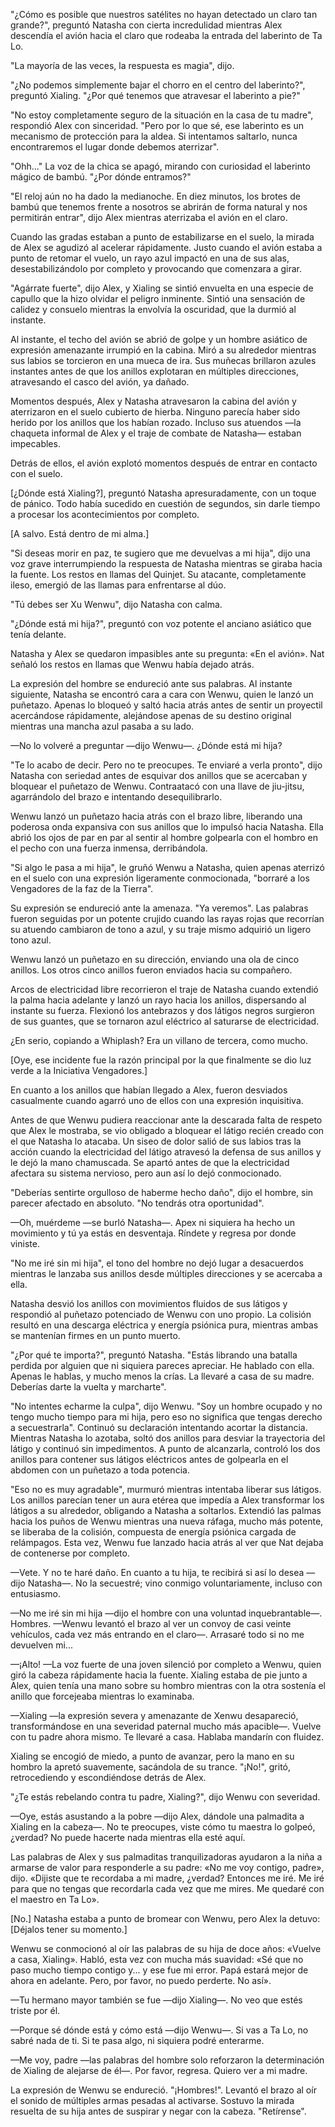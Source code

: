 
"¿Cómo es posible que nuestros satélites no hayan detectado un claro tan grande?", preguntó Natasha con cierta incredulidad mientras Alex descendía el avión hacia el claro que rodeaba la entrada del laberinto de Ta Lo.

"La mayoría de las veces, la respuesta es magia", dijo.

"¿No podemos simplemente bajar el chorro en el centro del laberinto?", preguntó Xialing. "¿Por qué tenemos que atravesar el laberinto a pie?"

"No estoy completamente seguro de la situación en la casa de tu madre", respondió Alex con sinceridad. "Pero por lo que sé, ese laberinto es un mecanismo de protección para la aldea. Si intentamos saltarlo, nunca encontraremos el lugar donde debemos aterrizar".

"Ohh..." La voz de la chica se apagó, mirando con curiosidad el laberinto mágico de bambú. "¿Por dónde entramos?"

"El reloj aún no ha dado la medianoche. En diez minutos, los brotes de bambú que tenemos frente a nosotros se abrirán de forma natural y nos permitirán entrar", dijo Alex mientras aterrizaba el avión en el claro.

Cuando las gradas estaban a punto de estabilizarse en el suelo, la mirada de Alex se agudizó al acelerar rápidamente. Justo cuando el avión estaba a punto de retomar el vuelo, un rayo azul impactó en una de sus alas, desestabilizándolo por completo y provocando que comenzara a girar.

"Agárrate fuerte", dijo Alex, y Xialing se sintió envuelta en una especie de capullo que la hizo olvidar el peligro inminente. Sintió una sensación de calidez y consuelo mientras la envolvía la oscuridad, que la durmió al instante.

Al instante, el techo del avión se abrió de golpe y un hombre asiático de expresión amenazante irrumpió en la cabina. Miró a su alrededor mientras sus labios se torcieron en una mueca de ira. Sus muñecas brillaron azules instantes antes de que los anillos explotaran en múltiples direcciones, atravesando el casco del avión, ya dañado.

Momentos después, Alex y Natasha atravesaron la cabina del avión y aterrizaron en el suelo cubierto de hierba. Ninguno parecía haber sido herido por los anillos que los habían rozado. Incluso sus atuendos —la chaqueta informal de Alex y el traje de combate de Natasha— estaban impecables.

Detrás de ellos, el avión explotó momentos después de entrar en contacto con el suelo.

[¿Dónde está Xialing?], preguntó Natasha apresuradamente, con un toque de pánico. Todo había sucedido en cuestión de segundos, sin darle tiempo a procesar los acontecimientos por completo.

[A salvo. Está dentro de mi alma.]

"Si deseas morir en paz, te sugiero que me devuelvas a mi hija", dijo una voz grave interrumpiendo la respuesta de Natasha mientras se giraba hacia la fuente. Los restos en llamas del Quinjet. Su atacante, completamente ileso, emergió de las llamas para enfrentarse al dúo.

"Tú debes ser Xu Wenwu", dijo Natasha con calma.

"¿Dónde está mi hija?", preguntó con voz potente el anciano asiático que tenía delante.

Natasha y Alex se quedaron impasibles ante su pregunta: «En el avión». Nat señaló los restos en llamas que Wenwu había dejado atrás.

La expresión del hombre se endureció ante sus palabras. Al instante siguiente, Natasha se encontró cara a cara con Wenwu, quien le lanzó un puñetazo. Apenas lo bloqueó y saltó hacia atrás antes de sentir un proyectil acercándose rápidamente, alejándose apenas de su destino original mientras una mancha azul pasaba a su lado.

—No lo volveré a preguntar —dijo Wenwu—. ¿Dónde está mi hija?

"Te lo acabo de decir. Pero no te preocupes. Te enviaré a verla pronto", dijo Natasha con seriedad antes de esquivar dos anillos que se acercaban y bloquear el puñetazo de Wenwu. Contraatacó con una llave de jiu-jitsu, agarrándolo del brazo e intentando desequilibrarlo.

Wenwu lanzó un puñetazo hacia atrás con el brazo libre, liberando una poderosa onda expansiva con sus anillos que lo impulsó hacia Natasha. Ella abrió los ojos de par en par al sentir al hombre golpearla con el hombro en el pecho con una fuerza inmensa, derribándola.

"Si algo le pasa a mi hija", le gruñó Wenwu a Natasha, quien apenas aterrizó en el suelo con una expresión ligeramente conmocionada, "borraré a los Vengadores de la faz de la Tierra".

Su expresión se endureció ante la amenaza. "Ya veremos". Las palabras fueron seguidas por un potente crujido cuando las rayas rojas que recorrían su atuendo cambiaron de tono a azul, y su traje mismo adquirió un ligero tono azul.

Wenwu lanzó un puñetazo en su dirección, enviando una ola de cinco anillos. Los otros cinco anillos fueron enviados hacia su compañero.

Arcos de electricidad libre recorrieron el traje de Natasha cuando extendió la palma hacia adelante y lanzó un rayo hacia los anillos, dispersando al instante su fuerza. Flexionó los antebrazos y dos látigos negros surgieron de sus guantes, que se tornaron azul eléctrico al saturarse de electricidad.

¿En serio, copiando a Whiplash? Era un villano de tercera, como mucho.

[Oye, ese incidente fue la razón principal por la que finalmente se dio luz verde a la Iniciativa Vengadores.]

En cuanto a los anillos que habían llegado a Alex, fueron desviados casualmente cuando agarró uno de ellos con una expresión inquisitiva.

Antes de que Wenwu pudiera reaccionar ante la descarada falta de respeto que Alex le mostraba, se vio obligado a bloquear el látigo recién creado con el que Natasha lo atacaba. Un siseo de dolor salió de sus labios tras la acción cuando la electricidad del látigo atravesó la defensa de sus anillos y le dejó la mano chamuscada. Se apartó antes de que la electricidad afectara su sistema nervioso, pero aun así lo dejó conmocionado.

"Deberías sentirte orgulloso de haberme hecho daño", dijo el hombre, sin parecer afectado en absoluto. "No tendrás otra oportunidad".

—Oh, muérdeme —se burló Natasha—. Apex ni siquiera ha hecho un movimiento y tú ya estás en desventaja. Ríndete y regresa por donde viniste.

"No me iré sin mi hija", el tono del hombre no dejó lugar a desacuerdos mientras le lanzaba sus anillos desde múltiples direcciones y se acercaba a ella.

Natasha desvió los anillos con movimientos fluidos de sus látigos y respondió al puñetazo potenciado de Wenwu con uno propio. La colisión resultó en una descarga eléctrica y energía psiónica pura, mientras ambas se mantenían firmes en un punto muerto.

"¿Por qué te importa?", preguntó Natasha. "Estás librando una batalla perdida por alguien que ni siquiera pareces apreciar. He hablado con ella. Apenas le hablas, y mucho menos la crías. La llevaré a casa de su madre. Deberías darte la vuelta y marcharte".

"No intentes echarme la culpa", dijo Wenwu. "Soy un hombre ocupado y no tengo mucho tiempo para mi hija, pero eso no significa que tengas derecho a secuestrarla". Continuó su declaración intentando acortar la distancia. Mientras Natasha lo azotaba, soltó dos anillos para desviar la trayectoria del látigo y continuó sin impedimentos. A punto de alcanzarla, controló los dos anillos para contener sus látigos eléctricos antes de golpearla en el abdomen con un puñetazo a toda potencia.

"Eso no es muy agradable", murmuró mientras intentaba liberar sus látigos. Los anillos parecían tener un aura etérea que impedía a Alex transformar los látigos a su alrededor, obligando a Natasha a soltarlos. Extendió las palmas hacia los puños de Wenwu mientras una nueva ráfaga, mucho más potente, se liberaba de la colisión, compuesta de energía psiónica cargada de relámpagos. Esta vez, Wenwu fue lanzado hacia atrás al ver que Nat dejaba de contenerse por completo.

—Vete. Y no te haré daño. En cuanto a tu hija, te recibirá si así lo desea —dijo Natasha—. No la secuestré; vino conmigo voluntariamente, incluso con entusiasmo.

—No me iré sin mi hija —dijo el hombre con una voluntad inquebrantable—. Hombres. —Wenwu levantó el brazo al ver un convoy de casi veinte vehículos, cada vez más entrando en el claro—. Arrasaré todo si no me devuelven mi...

—¡Alto! —La voz fuerte de una joven silenció por completo a Wenwu, quien giró la cabeza rápidamente hacia la fuente. Xialing estaba de pie junto a Alex, quien tenía una mano sobre su hombro mientras con la otra sostenía el anillo que forcejeaba mientras lo examinaba.

—Xialing —la expresión severa y amenazante de Xenwu desapareció, transformándose en una severidad paternal mucho más apacible—. Vuelve con tu padre ahora mismo. Te llevaré a casa. Hablaba mandarín con fluidez.

Xialing se encogió de miedo, a punto de avanzar, pero la mano en su hombro la apretó suavemente, sacándola de su trance. "¡No!", gritó, retrocediendo y escondiéndose detrás de Alex.

"¿Te estás rebelando contra tu padre, Xialing?", dijo Wenwu con severidad.

—Oye, estás asustando a la pobre —dijo Alex, dándole una palmadita a Xialing en la cabeza—. No te preocupes, viste cómo tu maestra lo golpeó, ¿verdad? No puede hacerte nada mientras ella esté aquí.

Las palabras de Alex y sus palmaditas tranquilizadoras ayudaron a la niña a armarse de valor para responderle a su padre: «No me voy contigo, padre», dijo. «Dijiste que te recordaba a mi madre, ¿verdad? Entonces me iré. Me iré para que no tengas que recordarla cada vez que me mires. Me quedaré con el maestro en Ta Lo».

[No.] Natasha estaba a punto de bromear con Wenwu, pero Alex la detuvo: [Déjalos tener su momento.]

Wenwu se conmocionó al oír las palabras de su hija de doce años: «Vuelve a casa, Xialing». Habló, esta vez con mucha más suavidad: «Sé que no paso mucho tiempo contigo y... y ese fue mi error. Papá estará mejor de ahora en adelante. Pero, por favor, no puedo perderte. No así».

—Tu hermano mayor también se fue —dijo Xialing—. No veo que estés triste por él.

—Porque sé dónde está y cómo está —dijo Wenwu—. Si vas a Ta Lo, no sabré nada de ti. Si te pasa algo, ni siquiera podré enterarme.

—Me voy, padre —las palabras del hombre solo reforzaron la determinación de Xialing de alejarse de él—. Por favor, regresa. Quiero ver a mi madre.

La expresión de Wenwu se endureció. "¡Hombres!". Levantó el brazo al oír el sonido de múltiples armas pesadas al activarse. Sostuvo la mirada resuelta de su hija antes de suspirar y negar con la cabeza. "Retírense".